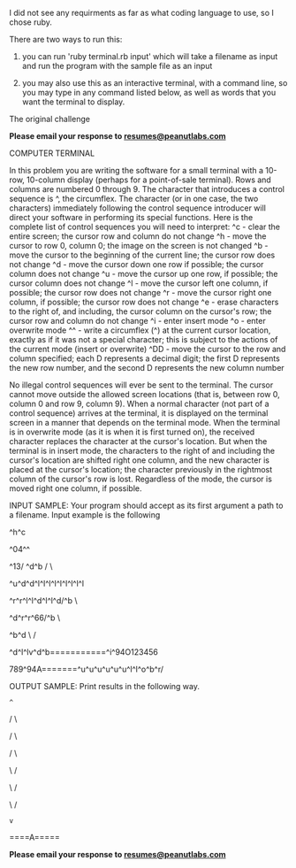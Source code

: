 I did not see any requirments as far as what coding language to use, so I chose ruby.

There are two ways to run this:

1) you can run 'ruby terminal.rb input' which will take a filename as input and run the program with the sample file as an input

2) you may also use this as an interactive terminal, with a command line, so you may type in any command listed below, as well as words that you want the terminal to display.


The original challenge

**Please email your response to resumes@peanutlabs.com**

COMPUTER TERMINAL

In this problem you are writing the software for a small terminal with a 10-row, 10-column display (perhaps for a point-of-sale terminal). Rows and columns are numbered 0 through 9. The character that introduces a control sequence is ^, the circumflex. The character (or in one case, the two characters) immediately following the control sequence introducer will direct your software in performing its special functions.
Here is the complete list of control sequences you will need to interpret:
^c - clear the entire screen; the cursor row and column do not change
^h - move the cursor to row 0, column 0; the image on the screen is not changed
^b - move the cursor to the beginning of the current line; the cursor row does not change
^d - move the cursor down one row if possible; the cursor column does not change
^u - move the cursor up one row, if possible; the cursor column does not change
^l - move the cursor left one column, if possible; the cursor row does not change
^r - move the cursor right one column, if possible; the cursor row does not change
^e - erase characters to the right of, and including, the cursor column on the cursor's row; the cursor row and column do not change
^i - enter insert mode
^o - enter overwrite mode
^^ - write a circumflex (^) at the current cursor location, exactly as if it was not a special character; this is subject to the actions of the current mode (insert or overwrite)
^DD - move the cursor to the row and column specified; each D represents a decimal digit; the first D represents the new row number, and the second D represents the new column number

No illegal control sequences will ever be sent to the terminal. The cursor cannot move outside the allowed screen locations (that is, between row 0, column 0 and row 9, column 9).
When a normal character (not part of a control sequence) arrives at the terminal, it is displayed on the terminal screen in a manner that depends on the terminal mode. When the terminal is in overwrite mode (as it is when it is first turned on), the received character replaces the character at the cursor's location. But when the terminal is in insert mode, the characters to the right of and including the cursor's location are shifted right one column, and the new character is placed at the cursor's location; the character previously in the rightmost column of the cursor's row is lost.
Regardless of the mode, the cursor is moved right one column, if possible.

INPUT SAMPLE:
Your program should accept as its first argument a path to a filename. Input example is the following

^h^c

^04^^

^13/ \^d^b  /   \

^u^d^d^l^l^l^l^l^l^l^l^l

^r^r^l^l^d<CodeEval >^l^l^d/^b \

^d^r^r^66/^b  \

^b^d   \ /

^d^l^lv^d^b===========^i^94O123456

789^94A=======^u^u^u^u^u^u^l^l\^o^b^r/


OUTPUT SAMPLE:
Print results in the following way.

    ^

   / \

  /   \

 /     \

<CodeEval>

 \     /

  \   /

   \ /

    v

====A=====





**Please email your response to resumes@peanutlabs.com**
